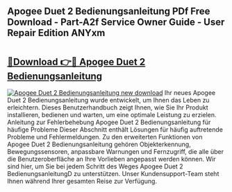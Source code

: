 ## Apogee Duet 2 Bedienungsanleitung PDf Free Download - Part-A2f Service Owner Guide - User Repair Edition ANYxm

# <h2><a href="http://df08yc.blite.top/?on=Apogee+Duet+2+Bedienungsanleitung">🔗Download 👉🔴 Apogee Duet 2 Bedienungsanleitung</a></h2>

[![Apogee Duet 2 Bedienungsanleitung new download](https://i.imgur.com/lujVjoI.png)](http://df08yc.blite.top/?on=Apogee+Duet+2+Bedienungsanleitung)
Ihr neues Apogee Duet 2 Bedienungsanleitung wurde entwickelt, um Ihnen das Leben zu erleichtern. Dieses Benutzerhandbuch zeigt Ihnen, wie Sie Ihr Produkt installieren, bedienen und warten, um eine optimale Leistung zu erzielen. Anleitung zur Fehlerbehebung Apogee Duet 2 Bedienungsanleitung für häufige Probleme Dieser Abschnitt enthält Lösungen für häufig auftretende Probleme und Fehlermeldungen. Zu den erweiterten Funktionen von Apogee Duet 2 Bedienungsanleitung gehören Objekterkennung, Bewegungssensoren, anpassbare Warnungen und Fernzugriff, die alle über die Benutzeroberfläche an Ihre Vorlieben angepasst werden können. Wir sind hier, um Sie bei jedem Schritt des Weges Apogee Duet 2 BedienungsanleitungD zu unterstützen. Unser Kundensupport-Team steht Ihnen während Ihrer gesamten Reise zur Verfügung.

